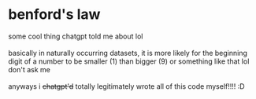 # benford's law
some cool thing chatgpt told me about lol
<br>
<br>
basically in naturally occurring datasets, it is more likely for the beginning digit of a number to be smaller (1) than bigger (9) or something like that lol don't ask me
<br>
<br>
anyways i <strike>chatgpt'd</strike> totally legitimately wrote all of this code myself!!!! :D
